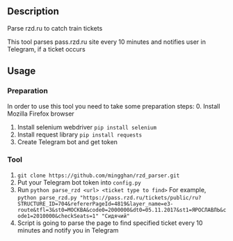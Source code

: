 ## Description
Parse rzd.ru to catch train tickets

This tool parses pass.rzd.ru site every 10 minutes and notifies user in Telegram, if a ticket occurs

## Usage
### Preparation
In order to use this tool you need to take some preparation steps:
0. Install Mozilla Firefox browser
1. Install selenium webdriver
`pip install selenium`
2. Install request library
`pip install requests`
3. Create Telegram bot and get token

### Tool
1. `git clone https://github.com/mingghan/rzd_parser.git`
2. Put your Telegram bot token into `config.py`
3. Run `python parse_rzd <url> <ticket type to find>`
For example, `python parse_rzd.py "https://pass.rzd.ru/tickets/public/ru?STRUCTURE_ID=704&refererPageId=4819&layer_name=e3-route&tfl=3&st0=МОСКВА&code0=2000000&dt0=05.11.2017&st1=ЯРОСЛАВЛЬ&code1=2010000&checkSeats=1" "Сидячий"`
4. Script is going to parse the page to find specified ticket every 10 minutes and notify you in Telegram
